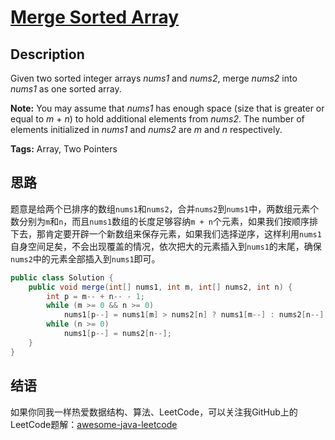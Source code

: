 # [Merge Sorted Array][title]

## Description

Given two sorted integer arrays *nums1* and *nums2*, merge *nums2* into *nums1* as one sorted array.

**Note:**
You may assume that *nums1* has enough space (size that is greater or equal to *m* + *n*) to hold additional elements from *nums2*. The number of elements initialized in *nums1* and *nums2* are *m* and *n* respectively.

**Tags:** Array, Two Pointers


## 思路

题意是给两个已排序的数组`nums1`和`nums2`，合并`nums2`到`nums1`中，两数组元素个数分别为`m`和`n`，而且`nums1`数组的长度足够容纳`m + n`个元素，如果我们按顺序排下去，那肯定要开辟一个新数组来保存元素，如果我们选择逆序，这样利用`nums1`自身空间足矣，不会出现覆盖的情况，依次把大的元素插入到`nums1`的末尾，确保`nums2`中的元素全部插入到`nums1`即可。

``` java
public class Solution {
    public void merge(int[] nums1, int m, int[] nums2, int n) {
        int p = m-- + n-- - 1;
        while (m >= 0 && n >= 0)
            nums1[p--] = nums1[m] > nums2[n] ? nums1[m--] : nums2[n--];
        while (n >= 0)
            nums1[p--] = nums2[n--];
    }
}
```


## 结语

如果你同我一样热爱数据结构、算法、LeetCode，可以关注我GitHub上的LeetCode题解：[awesome-java-leetcode][ajl]



[title]: https://leetcode.com/problems/merge-sorted-array
[ajl]: https://github.com/Blankj/awesome-java-leetcode
